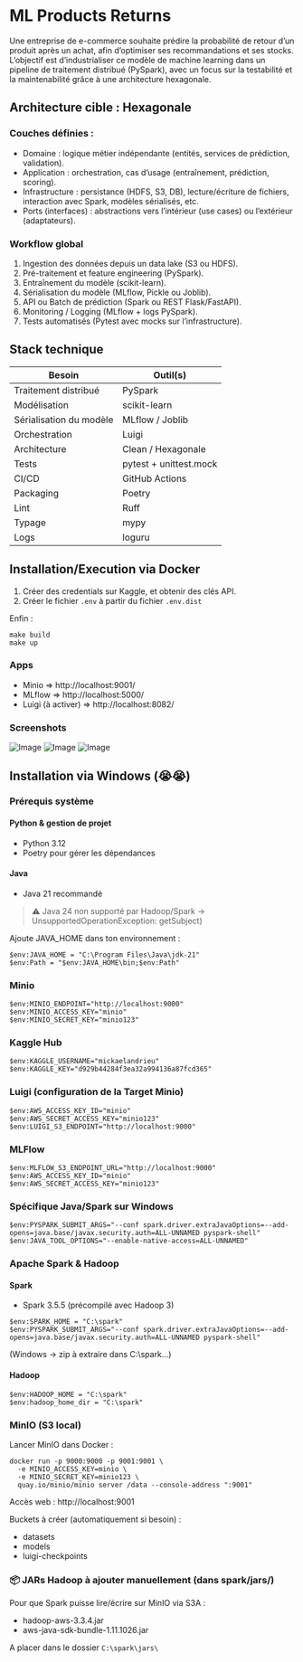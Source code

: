 # ML Products Returns

Une entreprise de e-commerce souhaite prédire la probabilité de retour d’un produit après un achat, afin d’optimiser ses recommandations et ses stocks. L’objectif est d’industrialiser ce modèle de machine learning dans un pipeline de traitement distribué (PySpark), avec un focus sur la testabilité et la maintenabilité grâce à une architecture hexagonale.

## Architecture cible : Hexagonale
### Couches définies :

* Domaine : logique métier indépendante (entités, services de prédiction, validation).
* Application : orchestration, cas d’usage (entraînement, prédiction, scoring).
* Infrastructure : persistance (HDFS, S3, DB), lecture/écriture de fichiers, interaction avec Spark, modèles sérialisés, etc.
* Ports (interfaces) : abstractions vers l’intérieur (use cases) ou l’extérieur (adaptateurs).

### Workflow global

1. Ingestion des données depuis un data lake (S3 ou HDFS).
2. Pré-traitement et feature engineering (PySpark).
3. Entraînement du modèle (scikit-learn).
4. Sérialisation du modèle (MLflow, Pickle ou Joblib).
5. API ou Batch de prédiction (Spark ou REST Flask/FastAPI).
6. Monitoring / Logging (MLflow + logs PySpark).
7. Tests automatisés (Pytest avec mocks sur l’infrastructure).

##  Stack technique

| Besoin                   | Outil(s)                          |
|--------------------------|-----------------------------------|
| Traitement distribué     | PySpark                           |
| Modélisation             | scikit-learn                      |
| Sérialisation du modèle  | MLflow / Joblib                   |
| Orchestration            | Luigi                             |
| Architecture             | Clean / Hexagonale                |
| Tests                    | pytest + unittest.mock            |
| CI/CD                    | GitHub Actions                    |
| Packaging                | Poetry                            |
| Lint                     | Ruff                              |
| Typage                   | mypy                              |
| Logs                     | loguru                            |

## Installation/Execution via Docker

1. Créer des credentials sur Kaggle, et obtenir des clés API.
2. Créer le fichier `.env` à partir du fichier `.env.dist`

Enfin :

```
make build
make up
```
### Apps

* Minio => http://localhost:9001/
* MLflow => http://localhost:5000/
* Luigi (à activer) => http://localhost:8082/

### Screenshots

![Image](https://github.com/user-attachments/assets/a65b8cd3-695e-44ce-8fd7-83f1cb98d657)
![Image](https://github.com/user-attachments/assets/0ef52098-33f2-4143-b0fb-56f1b35bccad)
![Image](https://github.com/user-attachments/assets/4265f066-a2a6-46f3-9e79-514d47a365f4)


## Installation via Windows (😭😭)

### Prérequis système
#### Python & gestion de projet

* Python 3.12
* Poetry pour gérer les dépendances

#### Java

* Java 21 recommandé

>⚠️ Java 24 non supporté par Hadoop/Spark → UnsupportedOperationException: getSubject)

Ajoute JAVA_HOME dans ton environnement :

```
$env:JAVA_HOME = "C:\Program Files\Java\jdk-21"
$env:Path = "$env:JAVA_HOME\bin;$env:Path"
```

### Minio

```
$env:MINIO_ENDPOINT="http://localhost:9000"
$env:MINIO_ACCESS_KEY="minio"
$env:MINIO_SECRET_KEY="minio123"
```

### Kaggle Hub

```
$env:KAGGLE_USERNAME="mickaelandrieu"
$env:KAGGLE_KEY="d929b44284f3ea32a994136a87fcd365"
```

### Luigi (configuration de la Target Minio)

```
$env:AWS_ACCESS_KEY_ID="minio"
$env:AWS_SECRET_ACCESS_KEY="minio123"
$env:LUIGI_S3_ENDPOINT="http://localhost:9000"
```

### MLFlow

```
$env:MLFLOW_S3_ENDPOINT_URL="http://localhost:9000"
$env:AWS_ACCESS_KEY_ID="minio"
$env:AWS_SECRET_ACCESS_KEY="minio123"
```

### Spécifique Java/Spark sur Windows

```
$env:PYSPARK_SUBMIT_ARGS="--conf spark.driver.extraJavaOptions=--add-opens=java.base/javax.security.auth=ALL-UNNAMED pyspark-shell"
$env:JAVA_TOOL_OPTIONS="--enable-native-access=ALL-UNNAMED"
```



### Apache Spark & Hadoop
#### Spark

* Spark 3.5.5 (précompilé avec Hadoop 3)

```
$env:SPARK_HOME = "C:\spark"
$env:PYSPARK_SUBMIT_ARGS="--conf spark.driver.extraJavaOptions=--add-opens=java.base/javax.security.auth=ALL-UNNAMED pyspark-shell"
```

(Windows → zip à extraire dans C:\spark\...)

#### Hadoop

```
$env:HADOOP_HOME = "C:\spark"
$env:hadoop_home_dir = "C:\spark"
```

### MinIO (S3 local)
Lancer MinIO dans Docker :

```
docker run -p 9000:9000 -p 9001:9001 \
  -e MINIO_ACCESS_KEY=minio \
  -e MINIO_SECRET_KEY=minio123 \
  quay.io/minio/minio server /data --console-address ":9001"
```

Accès web : http://localhost:9001

Buckets à créer (automatiquement si besoin) :

* datasets
* models
* luigi-checkpoints

### 📦 JARs Hadoop à ajouter manuellement (dans spark/jars/)
Pour que Spark puisse lire/écrire sur MinIO via S3A :

* hadoop-aws-3.3.4.jar
* aws-java-sdk-bundle-1.11.1026.jar

A placer dans le dossier `C:\spark\jars\`